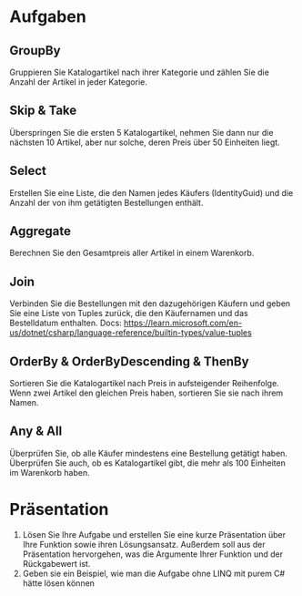# Aufgaben

## GroupBy
Gruppieren Sie Katalogartikel nach ihrer Kategorie und zählen Sie die Anzahl der Artikel in jeder Kategorie.

## Skip & Take
Überspringen Sie die ersten 5 Katalogartikel, nehmen Sie dann nur die nächsten 10 Artikel, aber nur solche, deren Preis über 50 Einheiten liegt.

## Select
Erstellen Sie eine Liste, die den Namen jedes Käufers (IdentityGuid) und die Anzahl der von ihm getätigten Bestellungen enthält.

## Aggregate
Berechnen Sie den Gesamtpreis aller Artikel in einem Warenkorb.

## Join
Verbinden Sie die Bestellungen mit den dazugehörigen Käufern und geben Sie eine Liste von Tuples zurück, die den Käufernamen und das Bestelldatum enthalten.
Docs: https://learn.microsoft.com/en-us/dotnet/csharp/language-reference/builtin-types/value-tuples

## OrderBy & OrderByDescending & ThenBy
Sortieren Sie die Katalogartikel nach Preis in aufsteigender Reihenfolge. Wenn zwei Artikel den gleichen Preis haben, sortieren Sie sie nach ihrem Namen.

## Any & All
Überprüfen Sie, ob alle Käufer mindestens eine Bestellung getätigt haben. Überprüfen Sie auch, ob es Katalogartikel gibt, die mehr als 100 Einheiten im Warenkorb haben.

# Präsentation
1. Lösen Sie Ihre Aufgabe und erstellen Sie eine kurze Präsentation über Ihre Funktion sowie ihren Lösungsansatz. Außerdem soll aus der Präsentation hervorgehen, was die Argumente Ihrer Funktion und der Rückgabewert ist.
3. Geben sie ein Beispiel, wie man die Aufgabe ohne LINQ mit purem C# hätte lösen können
